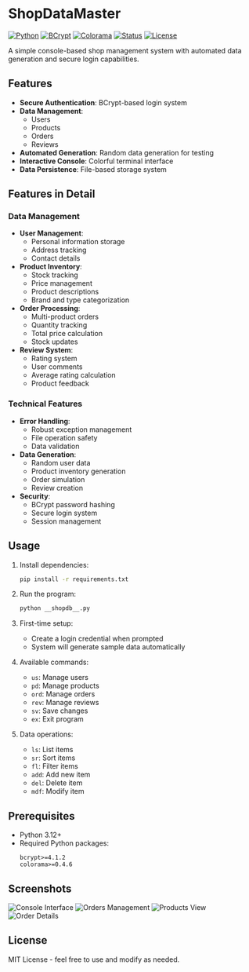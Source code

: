 # ShopDataMaster

[![Python](https://img.shields.io/badge/Python-3.12-blue.svg)](https://www.python.org/)
[![BCrypt](https://img.shields.io/badge/BCrypt-4.1.2-red.svg)](https://pypi.org/project/bcrypt/)
[![Colorama](https://img.shields.io/badge/Colorama-0.4.6-green.svg)](https://pypi.org/project/colorama/)
[![Status](https://img.shields.io/badge/Status-Alpha-yellow.svg)]()
[![License](https://img.shields.io/badge/License-MIT-blue.svg)](https://opensource.org/licenses/MIT)

A simple console-based shop management system with automated data generation and secure login capabilities.

## Features

- **Secure Authentication**: BCrypt-based login system
- **Data Management**: 
  - Users
  - Products
  - Orders
  - Reviews
- **Automated Generation**: Random data generation for testing
- **Interactive Console**: Colorful terminal interface
- **Data Persistence**: File-based storage system

## Features in Detail

### Data Management
- **User Management**:
  - Personal information storage
  - Address tracking
  - Contact details
- **Product Inventory**:
  - Stock tracking
  - Price management
  - Product descriptions
  - Brand and type categorization
- **Order Processing**:
  - Multi-product orders
  - Quantity tracking
  - Total price calculation
  - Stock updates
- **Review System**:
  - Rating system
  - User comments
  - Average rating calculation
  - Product feedback

### Technical Features
- **Error Handling**:
  - Robust exception management
  - File operation safety
  - Data validation
- **Data Generation**:
  - Random user data
  - Product inventory generation
  - Order simulation
  - Review creation
- **Security**:
  - BCrypt password hashing
  - Secure login system
  - Session management

## Usage

1. Install dependencies:
   ```bash
   pip install -r requirements.txt
   ```

2. Run the program:
   ```bash
   python __shopdb__.py
   ```

3. First-time setup:
   - Create a login credential when prompted
   - System will generate sample data automatically

4. Available commands:
   - `us`: Manage users
   - `pd`: Manage products
   - `ord`: Manage orders
   - `rev`: Manage reviews
   - `sv`: Save changes
   - `ex`: Exit program

5. Data operations:
   - `ls`: List items
   - `sr`: Sort items
   - `fl`: Filter items
   - `add`: Add new item
   - `del`: Delete item
   - `mdf`: Modify item

## Prerequisites

- Python 3.12+
- Required Python packages:
  ```
  bcrypt>=4.1.2
  colorama>=0.4.6
  ```

## Screenshots

![Console Interface](https://github.com/user-attachments/assets/443b3ac7-b722-4bfe-af7f-f87bb2a054ec)
![Orders Management](https://github.com/user-attachments/assets/45330294-6e9a-41bb-bf08-19a39f578c9e)
![Products View](https://github.com/user-attachments/assets/6b9c4b23-e934-49b0-9555-e006e865bf40)
![Order Details](https://github.com/user-attachments/assets/eb4488cf-9d12-4b23-a019-5742f81587f2)

## License

MIT License - feel free to use and modify as needed.

